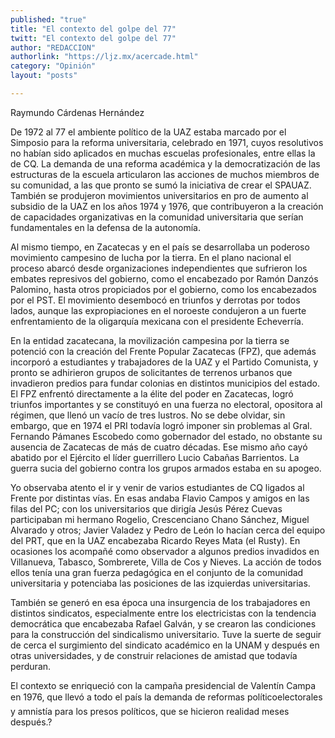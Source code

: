 ```yaml
---
published: "true"
title: "El contexto del golpe del 77"
twitt: "El contexto del golpe del 77"
author: "REDACCION"
authorlink: "https://ljz.mx/acercade.html"
category: "Opinión"
layout: "posts"

---
```



  Raymundo Cárdenas Hernández



  De 1972 al 77 el ambiente político de la UAZ estaba marcado por el Simposio para la reforma universitaria, celebrado en 1971, cuyos resolutivos no habían sido aplicados en muchas escuelas profesionales, entre ellas la de CQ. La demanda de una reforma académica y la democratización de las estructuras de la escuela articularon las acciones de muchos miembros de su comunidad, a las que pronto se sumó la iniciativa de crear el SPAUAZ. También se produjeron movimientos universitarios en pro de aumento al subsidio de la UAZ en los años 1974 y 1976, que contribuyeron a la creación de capacidades organizativas en la comunidad universitaria que serían fundamentales en la defensa de la autonomía.



  Al mismo tiempo, en Zacatecas y en el país se desarrollaba un poderoso movimiento campesino de lucha por la tierra. En el plano nacional el proceso abarcó desde organizaciones independientes que sufrieron los embates represivos del gobierno, como el encabezado por Ramón Danzós Palomino, hasta otros propiciados por el gobierno, como los encabezados por el PST. El movimiento desembocó en triunfos y derrotas por todos lados, aunque las expropiaciones en el noroeste condujeron a un fuerte enfrentamiento de la oligarquía mexicana con el presidente Echeverría.



  En la entidad zacatecana, la movilización campesina por la tierra se potenció con la creación del Frente Popular Zacatecas (FPZ), que además incorporó a estudiantes y trabajadores de la UAZ y el Partido Comunista, y pronto se adhirieron grupos de solicitantes de terrenos urbanos que invadieron predios para fundar colonias en distintos municipios del estado. El FPZ enfrentó directamente a la élite del poder en Zacatecas, logró triunfos importantes y se constituyó en una fuerza no electoral, opositora al régimen, que llenó un vacío de tres lustros. No se debe olvidar, sin embargo, que en 1974 el PRI todavía logró imponer sin problemas al Gral. Fernando Pámanes Escobedo como gobernador del estado, no obstante su ausencia de Zacatecas de más de cuatro décadas. Ese mismo año cayó abatido por el Ejército el líder guerrillero Lucio Cabañas Barrientos. La guerra sucia del gobierno contra los grupos armados estaba en su apogeo.



  Yo observaba atento el ir y venir de varios estudiantes de CQ ligados al Frente por distintas vías. En esas andaba Flavio Campos y amigos en las filas del PC; con los universitarios que dirigía Jesús Pérez Cuevas participaban mi hermano Rogelio, Crescenciano Chano Sánchez, Miguel Alvarado y otros; Javier Valadez y Pedro de León lo hacían cerca del equipo del PRT, que en la UAZ encabezaba Ricardo Reyes Mata (el Rusty). En ocasiones los acompañé como observador a algunos predios invadidos en Villanueva, Tabasco, Sombrerete, Villa de Cos y Nieves. La acción de todos ellos tenía una gran fuerza pedagógica en el conjunto de la comunidad universitaria y potenciaba las posiciones de las izquierdas universitarias.



  También se generó en esa época una insurgencia de los trabajadores en distintos sindicatos, especialmente entre los electricistas con la tendencia democrática que encabezaba Rafael Galván, y se crearon las condiciones para la construcción del sindicalismo universitario. Tuve la suerte de seguir de cerca el surgimiento del sindicato académico en la UNAM y después en otras universidades, y de construir relaciones de amistad que todavía perduran.



  El contexto se enriqueció con la campaña presidencial de Valentín Campa en 1976, que llevó a todo el país la demanda de reformas políticoelectorales y amnistía para los presos políticos, que se hicieron realidad meses después.?

